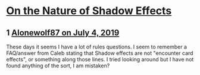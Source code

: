 # [On the Nature of Shadow Effects](https://community.fantasyflightgames.com/topic/297128-on-the-nature-of-shadow-effects/)

## 1 [Alonewolf87 on July 4, 2019](https://community.fantasyflightgames.com/topic/297128-on-the-nature-of-shadow-effects/?do=findComment&comment=3734521)

These days it seems I have a lot of rules questions. I seem to remember a FAQ/answer from Caleb stating that Shadow effects are not "encounter card effects", or something along those lines. I tried looking around but I have not found anything of the sort, I am mistaken?

